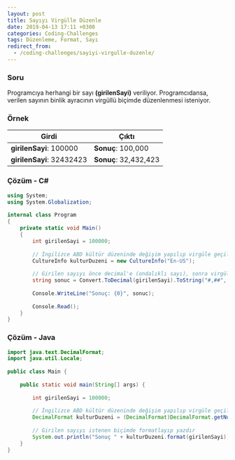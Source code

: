 ```yaml
---
layout: post
title: Sayıyı Virgülle Düzenle
date: 2019-04-13 17:11 +0300
categories: Coding-Challenges
tags: Düzenleme, Format, Sayı
redirect_from:
  - /coding-challenges/sayiyi-virgulle-duzenle/
---
```

### Soru
Programcıya herhangi bir sayı **(girilenSayi)** veriliyor. Programcıdansa, verilen sayının binlik ayracının virgüllü biçimde düzenlenmesi isteniyor.

### Örnek

| Girdi                     | Çıktı                 |
|---------------------------|-----------------------|
| **girilenSayi**: 100000   | **Sonuç**: 100,000    |
| **girilenSayi**: 32432423 | **Sonuç**: 32,432,423 |

### Çözüm - C#
```csharp
using System;
using System.Globalization;
 
internal class Program
{
    private static void Main()
    {
        int girilenSayi = 100000;
 
        // İngilizce ABD kültür düzeninde değişim yapılıp virgüle geçilecek
        CultureInfo kulturDuzeni = new CultureInfo("En-US");
 
        // Girilen sayıyı önce decimal'e (ondalıklı sayı), sonra virgüllü düzene dönüştür
        string sonuc = Convert.ToDecimal(girilenSayi).ToString("#,##", kulturDuzeni);
 
        Console.WriteLine("Sonuç: {0}", sonuc);
 
        Console.Read();
    }
}
```

### Çözüm - Java
```java
import java.text.DecimalFormat;
import java.util.Locale;
 
public class Main {
 
    public static void main(String[] args) {
 
        int girilenSayi = 100000;
 
        // İngilizce ABD kültür düzeninde değişim yapılıp virgüle geçilecek
        DecimalFormat kulturDuzeni = (DecimalFormat)DecimalFormat.getNumberInstance(Locale.ENGLISH);
 
        // Girilen sayıyı istenen biçimde formatlayıp yazdır
        System.out.println("Sonuç " + kulturDuzeni.format(girilenSayi));
    }
}
```
